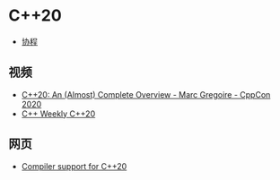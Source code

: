 # C++20

- [协程](协程.md)

## 视频

- [C++20: An (Almost) Complete Overview - Marc Gregoire - CppCon 2020](https://www.youtube.com/watch?v=FRkJCvHWdwQ)
- [C++ Weekly C++20](https://www.youtube.com/playlist?list=PLs3KjaCtOwSYdpfm74DYyd1kOXEhCd1Rv)

## 网页

- [Compiler support for C++20](https://en.cppreference.com/w/cpp/compiler_support/20)
